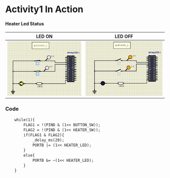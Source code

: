 # Activity1 In Action

#### Heater Led Status 
| LED ON | LED OFF |
| :--: | :--: |
|![LED ON](https://github.com/Boopathivanavarayan/EmbdC_Activities_256280/blob/main/Activity1/simulation/LED_ON.PNG)|![LED OFF](https://github.com/Boopathivanavarayan/EmbdC_Activities_256280/blob/main/Activity1/simulation/LED_OFF.PNG)|


### Code 
```
	while(1){
        FLAG1 = !(PIND & (1<< BUTTON_SW));
        FLAG2 = !(PIND & (1<< HEATER_SW));
        if(FLAG1 & FLAG2){
            _delay_ms(20);
            PORTB |= (1<< HEATER_LED);
        }
        else{
            PORTB &= ~(1<< HEATER_LED);
        }
    }
```